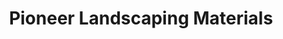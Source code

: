 ---
title: "Pioneer Landscaping Materials"
url: /apache-junction/pioneer-landscaping-materials/
shop: Baustoffe
---